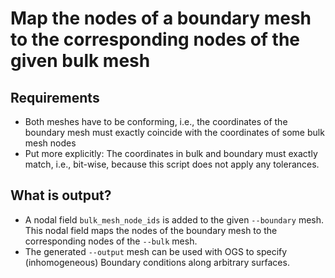 # Map the nodes of a boundary mesh to the corresponding nodes of the given bulk mesh

## Requirements

* Both meshes have to be conforming, i.e., the coordinates of the boundary mesh
  must exactly coincide with the coordinates of some bulk mesh nodes
* Put more explicitly: The coordinates in bulk and boundary must exactly match,
  i.e., bit-wise, because this script does not apply any tolerances.


## What is output?

* A nodal field `bulk_mesh_node_ids` is added to the given `--boundary` mesh.
  This nodal field maps the nodes of the boundary mesh to the corresponding
  nodes of the `--bulk` mesh.
* The generated `--output` mesh can be used with OGS to specify (inhomogeneous)
  Boundary conditions along arbitrary surfaces.

